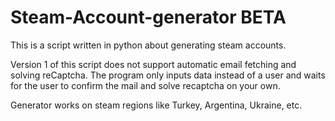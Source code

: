 # Steam-Account-generator BETA
This is a script written in python about generating steam accounts.

Version 1 of this script does not support automatic email fetching and solving reCaptcha. The program only inputs data instead of a user and waits for the user to confirm the mail and solve recaptcha on your own.

Generator works on steam regions like Turkey, Argentina, Ukraine, etc.
